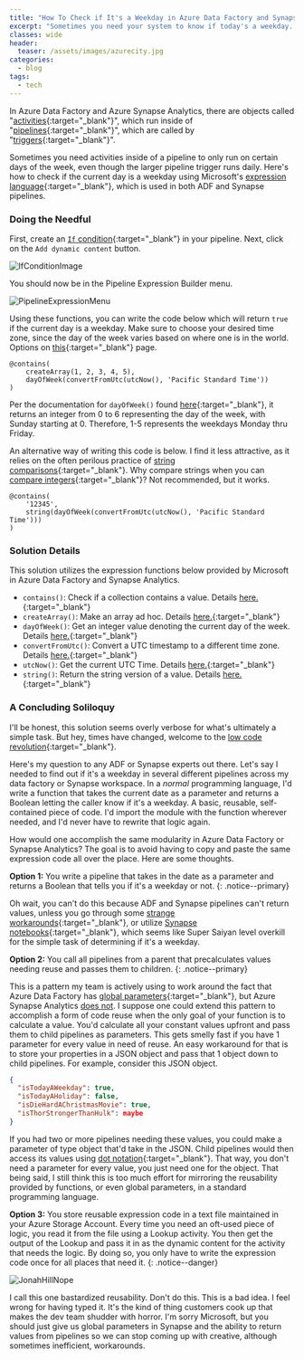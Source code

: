 ```yaml
---
title: "How To Check if It's a Weekday in Azure Data Factory and Synapse Analytics"
excerpt: "Sometimes you need your system to know if today's a weekday. Here's how to do that using Microsoft's Azure Data Factory or Azure Synapse Analytics."
classes: wide
header:
  teaser: /assets/images/azurecity.jpg
categories:
  - blog
tags:
  - tech
---
```


In Azure Data Factory and Azure Synapse Analytics, there are objects called "[activities](https://learn.microsoft.com/en-us/azure/data-factory/concepts-pipelines-activities?tabs=data-factory){:target="_blank"}", which run inside of "[pipelines](https://learn.microsoft.com/en-us/azure/data-factory/concepts-pipelines-activities?tabs=data-factory){:target="_blank"}", which are called by "[triggers](https://learn.microsoft.com/en-us/azure/data-factory/concepts-pipeline-execution-triggers){:target="_blank"}".

Sometimes you need activities inside of a pipeline to only run on certain days of the week, even though the larger pipeline trigger runs daily. Here's how to check if the current day is a weekday using Microsoft's [expression language](https://learn.microsoft.com/en-us/azure/data-factory/control-flow-expression-language-functions){:target="_blank"}, which is used in both ADF and Synapse pipelines.

### Doing the Needful

First, create an [`If` condition](https://learn.microsoft.com/en-us/azure/data-factory/control-flow-if-condition-activity){:target="_blank"} in your pipeline. Next, click on the `Add dynamic content` button.

![IfConditionImage](/assets/images/ifcondition.png)

You should now be in the Pipeline Expression Builder menu.

![PipelineExpressionMenu](/assets/images/expressionbuilder.png)

Using these functions, you can write the code below which will return `true` if the current day is a weekday. Make sure to choose your desired time zone, since the day of the week varies based on where one is in the world. Options on [this](https://learn.microsoft.com/en-us/windows-hardware/manufacture/desktop/default-time-zones?view=windows-11#time-zones){:target="_blank"} page.

```
@contains(
    createArray(1, 2, 3, 4, 5),
    dayOfWeek(convertFromUtc(utcNow(), 'Pacific Standard Time'))
)
```

Per the documentation for `dayOfWeek()` found [here](https://learn.microsoft.com/en-us/azure/data-factory/control-flow-expression-language-functions#dayOfWeek){:target="_blank"}, it returns an integer from 0 to 6 representing the day of the week, with Sunday starting at 0. Therefore, 1-5 represents the weekdays Monday thru Friday.

An alternative way of writing this code is below. I find it less attractive, as it relies on the often perilous practice of [string comparisons](https://softwareengineering.stackexchange.com/questions/439396/is-it-bad-practice-to-compare-string-representation-on-an-object-instead-of-its){:target="_blank"}. Why compare strings when you can [compare integers](https://stackoverflow.com/questions/4904179/why-is-integer-comparison-faster-then-string-comparison){:target="_blank"}? Not recommended, but it works.

```
@contains(
    '12345',
    string(dayOfWeek(convertFromUtc(utcNow(), 'Pacific Standard Time')))
)
```

### Solution Details

This solution utilizes the expression functions below provided by Microsoft in Azure Data Factory and Synapse Analytics.

* `contains()`: Check if a collection contains a value. Details [here.](https://learn.microsoft.com/en-us/azure/data-factory/control-flow-expression-language-functions#contains){:target="_blank"}
* `createArray()`: Make an array ad hoc. Details [here.](https://learn.microsoft.com/en-us/azure/data-factory/control-flow-expression-language-functions#createArray){:target="_blank"}
* `dayOfWeek()`: Get an integer value denoting the current day of the week. Details [here.](https://learn.microsoft.com/en-us/azure/data-factory/control-flow-expression-language-functions#dayOfWeek){:target="_blank"}
* `convertFromUtc()`: Convert a UTC timestamp to a different time zone. Details [here.](https://learn.microsoft.com/en-us/azure/data-factory/control-flow-expression-language-functions#convertFromUtc){:target="_blank"}
* `utcNow()`: Get the current UTC Time. Details [here.](https://learn.microsoft.com/en-us/azure/data-factory/control-flow-expression-language-functions#utcNow){:target="_blank"}
* `string()`: Return the string version of a value. Details [here.](https://learn.microsoft.com/en-us/azure/data-factory/control-flow-expression-language-functions#string){:target="_blank"}

### A Concluding Soliloquy

I'll be honest, this solution seems overly verbose for what's ultimately a simple task. But hey, times have changed, welcome to the [low code revolution](https://www.ben-morris.com/azure-data-factory-myth-code-free-data-warehouse/){:target="_blank"}.

Here's my question to any ADF or Synapse experts out there. Let's say I needed to find out if it's a weekday in several different pipelines across my data factory or Synapse workspace. In a *normal* programming language, I'd write a function that takes the current date as a parameter and returns a Boolean letting the caller know if it's a weekday. A basic, reusable, self-contained piece of code. I'd import the module with the function wherever needed, and I'd never have to rewrite that logic again.

How would one accomplish the same modularity in Azure Data Factory or Synapse Analytics? The goal is to avoid having to copy and paste the same expression code all over the place. Here are some thoughts.

**Option 1:** You write a pipeline that takes in the date as a parameter and returns a Boolean that tells you if it's a weekday or not.
{: .notice--primary}

Oh wait, you can't do this because ADF and Synapse pipelines can't return values, unless you go through some [strange workarounds](https://stackoverflow.com/questions/72548774/returning-a-value-from-a-data-factory-pipeline){:target="_blank"}, or utilize [Synapse notebooks](https://learn.microsoft.com/en-us/azure/synapse-analytics/synapse-notebook-activity?tabs=classical#read-synapse-notebook-cell-output-value){:target="_blank"}, which seems like Super Saiyan level overkill for the simple task of determining if it's a weekday.

**Option 2:** You call all pipelines from a parent that precalculates values needing reuse and passes them to children.
{: .notice--primary}

This is a pattern my team is actively using to work around the fact that Azure Data Factory has [global parameters](https://learn.microsoft.com/en-us/azure/data-factory/author-global-parameters){:target="_blank"}, but Azure Synapse Analytics [does not](https://feedback.azure.com/d365community/idea/eaa47674-0442-ec11-a819-000d3ae2b5ca). I suppose one could extend this pattern to accomplish a form of code reuse when the only goal of your function is to calculate a value. You'd calculate all your constant values upfront and pass them to child pipelines as parameters. This gets smelly fast if you have 1 parameter for every value in need of reuse. An easy workaround for that is to store your properties in a JSON object and pass that 1 object down to child pipelines. For example, consider this JSON object.

``` JSON
{
  "isTodayAWeekday": true,
  "isTodayAHoliday": false,
  "isDieHardAChristmasMovie": true,
  "isThorStrongerThanHulk": maybe
}
```

If you had two or more pipelines needing these values, you could make a parameter of type object that'd take in the JSON. Child pipelines would then access its values using [dot notation](https://learn.microsoft.com/en-us/azure/data-factory/how-to-expression-language-functions#examples-of-using-parameters-in-expressions){:target="_blank"}. That way, you don't need a parameter for every value, you just need one for the object. That being said, I still think this is too much effort for mirroring the reusability provided by functions, or even global parameters, in a standard programming language.

**Option 3:** You store reusable expression code in a text file maintained in your Azure Storage Account. Every time you need an oft-used piece of logic, you read it from the file using a Lookup activity. You then get the output of the Lookup and pass it in as the dynamic content for the activity that needs the logic. By doing so, you only have to write the expression code once for all places that need it.
{: .notice--danger}

![JonahHillNope](/assets/images/jonahhill-nope.gif)

I call this one bastardized reusability. Don't do this. This is a bad idea. I feel wrong for having typed it. It's the kind of thing customers cook up that makes the dev team shudder with horror. I'm sorry Microsoft, but you should just give us global parameters in Synapse and the ability to return values from pipelines so we can stop coming up with creative, although sometimes inefficient, workarounds.
